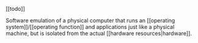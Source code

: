 [[todo]]

Software emulation of a physical computer that runs an [[operating system]]/[[operating function]] and applications just like a physical machine, but is isolated from the actual [[hardware resources|hardware]].